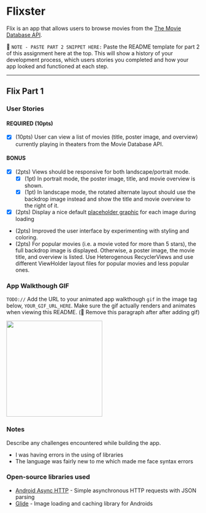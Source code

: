 # Flixster

Flix is an app that allows users to browse movies from the [The Movie Database API](http://docs.themoviedb.apiary.io/#).

📝 `NOTE - PASTE PART 2 SNIPPET HERE:` Paste the README template for part 2 of this assignment here at the top. This will show a history of your development process, which users stories you completed and how your app looked and functioned at each step.

---

## Flix Part 1

### User Stories


#### REQUIRED (10pts)
- [x] (10pts) User can view a list of movies (title, poster image, and overview) currently playing in theaters from the Movie Database API.

#### BONUS
- [x] (2pts) Views should be responsive for both landscape/portrait mode.
   - [x] (1pt) In portrait mode, the poster image, title, and movie overview is shown.
   - [x] (1pt) In landscape mode, the rotated alternate layout should use the backdrop image instead and show the title and movie overview to the right of it.

- [x] (2pts) Display a nice default [placeholder graphic](https://guides.codepath.org/android/Displaying-Images-with-the-Glide-Library#advanced-usage) for each image during loading
-  (2pts) Improved the user interface by experimenting with styling and coloring.
-  (2pts) For popular movies (i.e. a movie voted for more than 5 stars), the full backdrop image is displayed. Otherwise, a poster image, the movie title, and overview is listed. Use Heterogenous RecyclerViews and use different ViewHolder layout files for popular movies and less popular ones.

### App Walkthough GIF
`TODO://` Add the URL to your animated app walkthough `gif` in the image tag below, `YOUR_GIF_URL_HERE`. Make sure the gif actually renders and animates when viewing this README. (🚫 Remove this paragraph after after adding gif)

<img src="YOUR_GIF_URL_HERE" width=250><br>

### Notes
Describe any challenges encountered while building the app.

* I was having errors in the using of libraries
* The language was fairly new to me which made me face syntax errors


### Open-source libraries used

- [Android Async HTTP](https://github.com/codepath/CPAsyncHttpClient) - Simple asynchronous HTTP requests with JSON parsing
- [Glide](https://github.com/bumptech/glide) - Image loading and caching library for Androids
